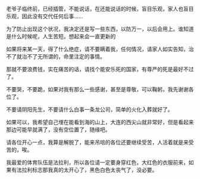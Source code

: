 老爷子临终前，已经插管，不能说话，在还能说话的时候，盲目乐观，家人也盲目乐观，因此没有交代任何后事……

为了防止出现这个状况，我决定还是写一些东西，以防万一，以后会用上。谁知道是什么时候呢，人生苦短。想起来会一直更新的

如果将来某一天，得了什么绝症，请不要瞒着我，任何情况，请家人如实告知，治不了就治不了无所谓的，命里注定的事情。

那就不要浪费钱，实在痛苦的话，请找个能安乐死的国家，有尊严的死是最好不过了。

不要哭，不要跪，如果对我有那么一些感谢，甚至是尊敬，可以鞠躬，我先谢谢各位了。

不要请阴阳先生，不要请什么白事一条龙公司，简单的火化入葬就好了。

如果可以，我希望自己埋在能看到海的山上，大连的西尖山就非常好，但是看起来那边可能早就满了，没有空位置了，随缘吧。

请各位开心一点，我算是解脱了，能来吊唁的各位还要继续受苦，人活着就是来受苦的，唉。

我最爱的体育队伍是法拉利，所以各位请一定要身穿红色，大红色的衣服前来，如果有法拉利标志那我真的太开心了，黑色白色太丧气了，没必要。

